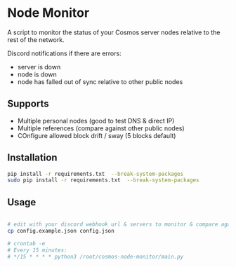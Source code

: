 # Node Monitor

A script to monitor the status of your Cosmos server nodes relative to the rest of the network.

Discord notifications if there are errors:
- server is down
- node is down
- node has falled out of sync relative to other public nodes

## Supports
- Multiple personal nodes (good to test DNS & direct IP)
- Multiple references (compare against other public nodes)
- COnfigure allowed block drift / sway (5 blocks default)

## Installation

```bash
pip install -r requirements.txt  --break-system-packages
sudo pip install -r requirements.txt  --break-system-packages
```

## Usage

```bash

# edit with your discord webhook url & servers to monitor & compare against
cp config.example.json config.json

# crontab -e
# Every 15 minutes:
# */15 * * * * python3 /root/cosmos-node-monitor/main.py

```